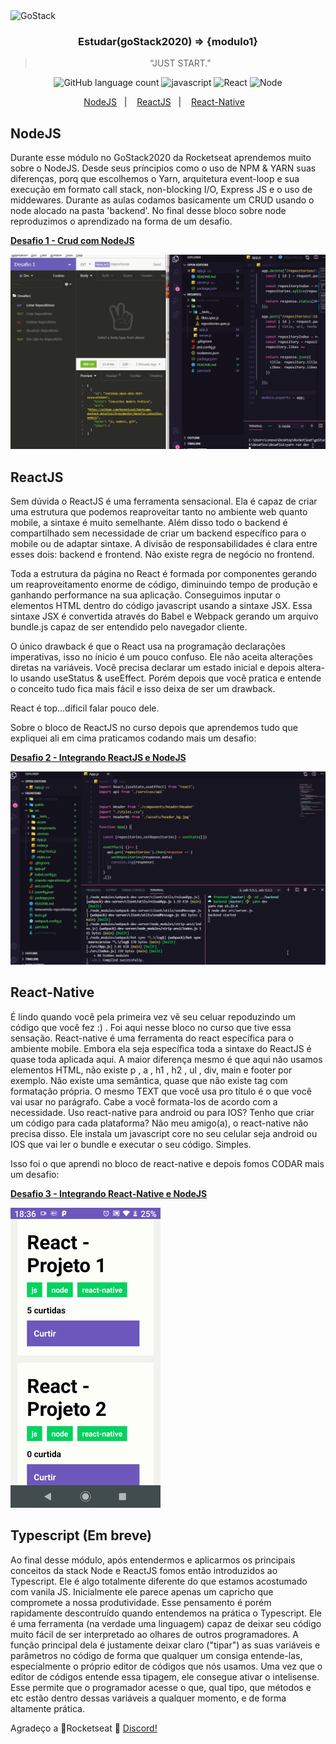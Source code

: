 <img alt="GoStack" src="https://storage.googleapis.com/golden-wind/bootcamp-gostack/header-desafios.png" />

<h3 align="center">
  Estudar(goStack2020) => {modulo1}
</h3>

<blockquote align="center">“JUST START."</blockquote>

<p align="center">
  <img alt="GitHub language count" src="https://img.shields.io/github/languages/count/NewZaqueu/bootCamp-Challenge1-nodeJS?color=%252304D361">

  <img alt= "javascript" src="https://img.shields.io/github/languages/top/NewZaqueu/bootCamp-Challenge1-nodeJS?color=%25252304D361">

  <img alt="React" src="https://img.shields.io/npm/v/react?color=%25252304D361&label=react">

  <img alt="Node" src="https://img.shields.io/npm/v/react?color=%25252304D361&label=node">

</p>

<p align="center">
  <a href="#nodejs">NodeJS</a>&nbsp;&nbsp;&nbsp;|&nbsp;&nbsp;&nbsp;
  <a href="#reactjs">ReactJS</a>&nbsp;&nbsp;&nbsp;|&nbsp;&nbsp;&nbsp;
  <a href="#react-native">React-Native</a>&nbsp;&nbsp;&nbsp;
</p>

## NodeJS

Durante esse módulo no GoStack2020 da Rocketseat aprendemos muito sobre o NodeJS. Desde seus príncipios como o uso de NPM & YARN suas diferenças, porq que escolhemos o Yarn, arquitetura event-loop e sua execução em formato call stack, non-blocking I/O, Express JS e o uso de middewares. Durante as aulas codamos basicamente um CRUD usando o node alocado na pasta 'backend'. No final desse bloco sobre node reproduzimos o aprendizado na forma de um desafio.


**[Desafio 1 - Crud com NodeJS](https://github.com/NewZaqueu/bootCamp-Challenge1-nodeJS)**

![](https://github.com/NewZaqueu/bootCamp-Challenge1-nodeJS/raw/master/criar-e-listar.gif)


## ReactJS

Sem dúvida o ReactJS é uma ferramenta sensacional. Ela é capaz de criar uma estrutura que podemos reaproveitar tanto no ambiente web quanto mobile, a sintaxe é muito semelhante. Além disso todo o backend é compartilhado sem necessidade de criar um backend específico para o mobile ou de adaptar sintaxe. A divisão de responsabilidades é clara entre esses dois: backend e frontend. Não existe regra de negócio no frontend.

Toda a estrutura da página no React é formada por componentes gerando um reaproveitamento enorme de código, diminuindo tempo de produção e ganhando performance na sua aplicação. Conseguimos inputar o elementos HTML dentro do código javascript usando a sintaxe JSX. Essa sintaxe JSX é convertida através do Babel e Webpack gerando um arquivo bundle.js capaz de ser entendido pelo navegador cliente.

O único drawback é que o React usa na programação declarações imperativas, isso no ínicio é um pouco confuso. Ele não aceita alterações diretas na variáveis. Você precisa declarar um estado inicial e depois altera-lo usando useStatus & useEffect. Porém depois que você pratica e entende o conceito tudo fica mais fácil e isso deixa de ser um drawback. 

React é top...díficil falar pouco dele.

Sobre o bloco de ReactJS no curso depois que aprendemos tudo que expliquei ali em cima praticamos codando mais um desafio:


**[Desafio 2 - Integrando ReactJS e NodeJS](https://github.com/NewZaqueu/bootCamp-Challenge2-reactJS)**

![](https://github.com/NewZaqueu/bootCamp-Challenge2-reactJS/raw/master/frontend/GIFs/removendo-repositorios.gif)

## React-Native

É lindo quando você pela primeira vez vê seu celuar repoduzindo um código que você fez :) . Foi aqui nesse bloco no curso que tive essa sensação. React-native é uma ferramenta do react específica para o ambiente mobile. Embora ela seja específica toda a sintaxe do ReactJS é quase toda aplicada aqui. A maior diferença mesmo é que aqui não usamos elementos HTML, não existe p , a , h1 , h2 , ul , div, main e footer por exemplo. Não existe uma semântica, quase que não existe tag com formatação própria. O mesmo TEXT que você usa pro título é o que você vai usar no parágrafo. Cabe a você formata-los de acordo com a necessidade.
Uso react-native para android ou para IOS? Tenho que criar um código para cada plataforma? Não meu amigo(a), o react-native não precisa disso. Ele instala um javascript core no seu celular seja android ou IOS que vai ler o bundle e executar o seu código. Simples.

Isso foi o que aprendi no bloco de react-native e depois fomos CODAR mais um desafio:

**[Desafio 3 - Integrando React-Native e NodeJS](https://github.com/NewZaqueu/bootCamp-Challenge3-react-native)**

![](https://github.com/NewZaqueu/bootCamp-Challenge3-react-native/blob/master/curtindo_repositorios.gif)


## Typescript (Em breve)

Ao final desse módulo, após entendermos e aplicarmos os principais conceitos da stack Node e ReactJS fomos então introduzidos ao Typescript. Ele é algo totalmente diferente do que estamos acostumado com vanila JS. Inicialmente ele parece apenas um capricho que compromete a nossa produtividade. Esse pensamento é porém rapidamente descontruído quando entendemos na prática o Typescript. Ele é uma ferramenta (na verdade uma linguagem) capaz de deixar seu código muito fácil de ser interpretado ao olhares de outros programadores. A função principal dela é justamente deixar claro ("tipar") as suas variáveis e parâmetros no código de forma que qualquer um consiga entende-las, especialmente o próprio editor de códigos que nós usamos. Uma vez que o editor de códigos entende essa tipagem, ele consegue ativar o intelisense. Esse permite que o programador acesse o que, qual tipo, que métodos e etc estão dentro dessas variáveis a qualquer momento, e de forma altamente prática.




Agradeço a 💜Rocketseat :wave: [Discord!](https://discordapp.com/invite/gCRAFhc)
